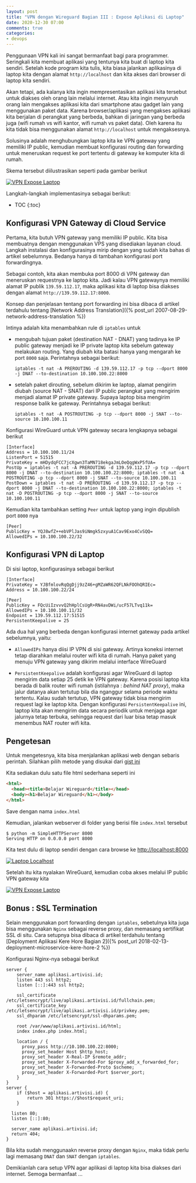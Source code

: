 ```yaml
---
layout: post
title: "VPN dengan Wireguard Bagian III : Expose Aplikasi di Laptop"
date: 2020-12-30 07:00
comments: true
categories:
- devops
---
```


Penggunaan VPN kali ini sangat bermanfaat bagi para programmer. Seringkali kita membuat aplikasi yang tentunya kita buat di laptop kita sendiri. Setelah kode program kita tulis, kita biasa jalankan aplikasinya di laptop kita dengan alamat `http://localhost` dan kita akses dari browser di laptop kita sendiri.

Akan tetapi, ada kalanya kita ingin mempresentasikan aplikasi kita tersebut untuk diakses oleh orang lain melalui internet. Atau kita ingin menyuruh orang lain mengakses aplikasi kita dari smartphone atau gadget lain yang menggunakan paket data. Karena browser/aplikasi yang mengakses aplikasi kita berjalan di perangkat yang berbeda, bahkan di jaringan yang berbeda juga (wifi rumah vs wifi kantor, wifi rumah vs paket data). Oleh karena itu kita tidak bisa menggunakan alamat `http://localhost` untuk mengaksesnya.

Solusinya adalah menghubungkan laptop kita ke VPN gateway yang memiliki IP public, kemudian membuat konfigurasi routing dan forwarding untuk meneruskan request ke port tertentu di gateway ke komputer kita di rumah.

Skema tersebut diilustrasikan seperti pada gambar berikut

[![VPN Expose Laptop]({{site.url}}/images/uploads/2020/vpn-wireguard/vpn-use-case-expose-laptop-app.jpg)]({{site.url}}/images/uploads/2020/vpn-wireguard/vpn-use-case-expose-laptop-app.jpg)

Langkah-langkah implementasinya sebagai berikut:

<!--more-->

* TOC
{:toc}

## Konfigurasi VPN Gateway di Cloud Service ##

Pertama, kita butuh VPN gateway yang memiliki IP public. Kita bisa membuatnya dengan menggunakan VPS yang disediakan layanan cloud. Langkah instalasi dan konfigurasinya mirip dengan yang sudah kita bahas di artikel sebelumnya. Bedanya hanya di tambahan konfigurasi port forwardingnya.

Sebagai contoh, kita akan membuka port 8000 di VPN gateway dan meneruskan requestnya ke laptop kita. Jadi kalau VPN gatewaynya memiliki alamat IP publik `139.59.112.17`, maka aplikasi kita di laptop bisa diakses dengan alamat `http://139.59.112.17:8000`.

Konsep dan penjelasan tentang port forwarding ini bisa dibaca di artikel terdahulu tentang [Network Address Translation]({% post_url 2007-08-29-network-address-translation %})

Intinya adalah kita menambahkan rule di `iptables` untuk 

* mengubah tujuan paket (destination NAT - DNAT) yang tadinya ke IP public gateway menjadi ke IP private laptop kita sebelum gateway melakukan routing. Yang diubah kita batasi hanya yang mengarah ke port `8000` saja. Perintahnya sebagai berikut:

    ```
    iptables -t nat -A PREROUTING -d 139.59.112.17 -p tcp --dport 8000 -j DNAT --to-destination 10.100.100.22:8000
    ```

* setelah paket dirouting, sebelum dikirim ke laptop, alamat pengirim diubah (source NAT - SNAT) dari IP public perangkat yang mengirim menjadi alamat IP private gateway. Supaya laptop bisa mengirim response balik ke gateway. Perintahnya sebagai berikut:

    ```
    iptables -t nat -A POSTROUTING -p tcp --dport 8000 -j SNAT --to-source 10.100.100.11
    ```

Konfigurasi WireGuard untuk VPN gateway secara lengkapnya sebagai berikut

```
[Interface]
Address = 10.100.100.11/24
ListenPort = 51515
PrivateKey = mHDydqFCC7jcXgwn3TaMN718ekgaJmLOeQqgWxP5fUA=
PostUp = iptables -t nat -A PREROUTING -d 139.59.112.17 -p tcp --dport 8000 -j DNAT --to-destination 10.100.100.22:8000; iptables -t nat -A POSTROUTING -p tcp --dport 8000 -j SNAT --to-source 10.100.100.11
PostDown = iptables -t nat -D PREROUTING -d 139.59.112.17 -p tcp --dport 8000 -j DNAT --to-destination 10.100.100.22:8000; iptables -t nat -D POSTROUTING -p tcp --dport 8000 -j SNAT --to-source 10.100.100.11
```

Kemudian kita tambahkan setting `Peer` untuk laptop yang ingin dipublish port `8000` nya

```
[Peer]
PublicKey = YQJ8wfZ++ebVPlJas9iNmgk5zxyuA1Cav9Exo4CvSQQ=
AllowedIPs = 10.100.100.22/32
```

## Konfigurasi VPN di Laptop  ##

Di sisi laptop, konfigurasinya sebagai berikut 

```
[Interface]
PrivateKey = YJBfmlovRqQgDjj9zZ46+gMZaWR62QFLNkFOOhQRIEc=
Address = 10.100.100.22/24

[Peer]
PublicKey = FQcUiIzvvvQ2hHplCsUgR+RN4avDWi/ucF57LTvq11k=
AllowedIPs = 10.100.100.11/32
Endpoint = 139.59.112.17:51515
PersistentKeepalive = 25
```

Ada dua hal yang berbeda dengan konfigurasi internet gateway pada artikel sebelumnya, yaitu:

* `AllowedIPs` hanya diisi IP VPN di sisi gateway. Artinya koneksi internet tetap diarahkan melalui router wifi kita di rumah. Hanya paket yang menuju VPN gateway yang dikirim melalui interface WireGuard

* `PersistentKeepalive` adalah konfigurasi agar WireGuard di laptop mengirim data setiap 25 detik ke VPN gateway. Karena posisi laptop kita berada di balik router wifi rumah (istilahnya : _behind NAT proxy_), maka jalur datanya akan tertutup bila dia nganggur selama periode waktu tertentu. Kalau sudah tertutup, VPN gateway tidak bisa mengirim request lagi ke laptop kita. Dengan konfigurasi `PersistentKeepalive` ini, laptop kita akan mengirim data secara periodik untuk menjaga agar jalurnya tetap terbuka, sehingga request dari luar bisa tetap masuk menembus NAT router wifi kita.

## Pengetesan ##

Untuk mengetesnya, kita bisa menjalankan aplikasi web dengan sebaris perintah. Silahkan pilih metode yang disukai dari [gist ini](https://gist.github.com/willurd/5720255)

Kita sediakan dulu satu file html sederhana seperti ini

```html
<html>
  <head><title>Belajar Wireguard</title></head>
  <body><h1>Belajar Wireguard</h1></body>
</html>
```

Save dengan nama `index.html`

Kemudian, jalankan webserver di folder yang berisi file `index.html` tersebut

```
$ python -m SimpleHTTPServer 8000
Serving HTTP on 0.0.0.0 port 8000
```

Kita test dulu di laptop sendiri dengan cara browse ke [http://localhost:8000](http://localhost:8000)

[![Laptop Localhost]({{site.url}}/images/uploads/2020/vpn-wireguard/laptop-localhost.png)]({{site.url}}/images/uploads/2020/vpn-wireguard/laptop-localhost.png)

Setelah itu kita nyalakan WireGuard, kemudian coba akses melalui IP public VPN gateway kita

[![VPN Expose Laptop]({{site.url}}/images/uploads/2020/vpn-wireguard/laptop-ip-public.png)]({{site.url}}/images/uploads/2020/vpn-wireguard/laptop-ip-public.png)

## Bonus : SSL Termination ##

Selain menggunakan port forwarding dengan `iptables`, sebetulnya kita juga bisa menggunakan `Nginx` sebagai reverse proxy, dan memasang sertifikat SSL di situ. Cara setupnya bisa dibaca di artikel terdahulu tentang [Deployment Aplikasi Kere Hore Bagian 2]({% post_url 2018-02-13-deployment-microservice-kere-hore-2 %})

Konfigurasi Nginx-nya sebagai berikut

```
server {
    server_name aplikasi.artivisi.id;
    listen 443 ssl http2;
    listen [::]:443 ssl http2;

    ssl_certificate /etc/letsencrypt/live/aplikasi.artivisi.id/fullchain.pem;
    ssl_certificate_key /etc/letsencrypt/live/aplikasi.artivisi.id/privkey.pem;
    ssl_dhparam /etc/letsencrypt/ssl-dhparams.pem;

    root /var/www/aplikasi.artivisi.id/html;
    index index.php index.html;

    location / {
      proxy_pass http://10.100.100.22:8000;
      proxy_set_header Host $http_host;
      proxy_set_header X-Real-IP $remote_addr;
      proxy_set_header X-Forwarded-For $proxy_add_x_forwarded_for;
      proxy_set_header X-Forwarded-Proto $scheme;
      proxy_set_header X-Forwarded-Port $server_port;
    }
}
server {
    if ($host = aplikasi.artivisi.id) {
        return 301 https://$host$request_uri;
    }

  listen 80;
  listen [::]:80;

  server_name aplikasi.artivisi.id;
  return 404;
}
```

Bila kita sudah menggunaakn reverse proxy dengan `Nginx`, maka tidak perlu lagi memasang `DNAT` dan `SNAT` dengan `iptables`. 

Demikianlah cara setup VPN agar aplikasi di laptop kita bisa diakses dari internet. Semoga bermanfaat ... 